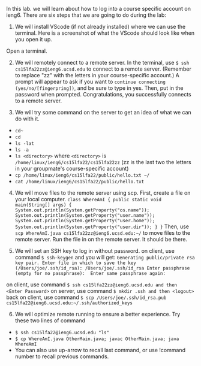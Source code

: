 In this lab. we will learn about  how to log into a course specific account on ieng6.
There are six steps that we are going to do during the lab:
1. We will install VScode (if not already installed) where we can use the terminal.
  Here is a screenshot of what the VScode should look like when you open it up.

  Open a terminal.

2. We will remotely connect to a remote server.
  In the terminal, use `$ ssh cs15lfa22zz@ieng6.ucsd.edu` to connect to a remote server.
  (Remember to replace "zz" with the letters in your course-specific account.)
  A prompt will appear to ask if you want to `continue connecting (yes/no/[fingerpring])`,
  and be sure to type in yes.
  Then, put in the password when prompted. Congratulations, you successfully connects 
  to a remote server.

3. We will try some command on the server to get an idea of what we can do with it.
  * `cd~`
  * `cd`
  * `ls -lat`
  * `ls -a`
  * `ls <directory>` where `<directory>` is `/home/linux/ieng6/cs15lfa22/cs15lfa22zz`
                                      (zz is the last two  the letters in your 
                                      groupmate's course-specific account)
  * `cp /home/linux/ieng6/cs15lfa22/public/hello.txt ~/`
  * `cat /home/linux/ieng6/cs15lfa22/public/hello.txt`

4. We will move files to the remote server using scp.
  First, create a file on your local computer.
  `class WhereAmI {
  public static void main(String[] args) {
    System.out.println(System.getProperty("os.name"));
    System.out.println(System.getProperty("user.name"));
    System.out.println(System.getProperty("user.home"));
    System.out.println(System.getProperty("user.dir"));
   }
  }`
  Then, use `scp WhereAmI.java cs15lfa22zz@ieng6.ucsd.edu:~/` to move files to the remote server.
  Run the file in on the remote server. It should be there.


5. We will set an SSH key to log in without password.
  on client, use command `$ ssh-keygen` and you will get:
  `Generating public/private rsa key pair.
  Enter file in which to save the key (/Users/joe/.ssh/id_rsa): /Users/joe/.ssh/id_rsa
  Enter passphrase (empty for no passphrase): 
  Enter same passphrase again: `

  on client, use command `$ ssh cs15lfa22zz@ieng6.ucsd.edu and then <Enter Password>`
  on server, use command `$ mkdir .ssh and then <logout>`
  back on client, use command `$ scp /Users/joe/.ssh/id_rsa.pub cs15lfa22@ieng6.ucsd.edu:~/.ssh/authorized_keys`


6. We will optimize remote running to ensure a better experience.
  Try these two lines of command
  * `$ ssh cs15lfa22@ieng6.ucsd.edu "ls"`
  * `$ cp WhereAmI.java OtherMain.java; javac OtherMain.java; java WhereAmI`
  * You can also use up-arrow to recall last command, or use !command number to recall previous commands.
